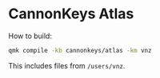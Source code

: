 # CannonKeys Atlas

How to build:

```bash
qmk compile -kb cannonkeys/atlas -km vnz
```

This includes files from `/users/vnz`.
